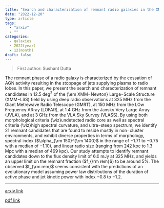 ```yaml
---
title: "Search and characterization of remnant radio galaxies in the XMM$-$LSS deep field"
date: "2022-12-20"
type: article
tags:
  - "arxiv"
  - ""
categories:
  - galaxies
  - 2022(year)
  - 12(month)
draft: false
---
```


> First author: Sushant Dutta

 The remnant phase of a radio galaxy is characterized by the cessation of AGN
activity resulting in the stoppage of jets supplying plasma to radio lobes. In
this paper, we present the search and characterization of remnant candidates in
12.5 deg$^{2}$ of the {\em XMM$-$Newton} Large$-$Scale Structure (XMM$-$LSS)
field by using deep radio observations at 325 MHz from the Giant Metrewave
Radio Telescope (GMRT), at 150 MHz from the LOw Frequency ARray (LOFAR), at 1.4
GHz from the Jansky Very Large Array (JVLA), and at 3 GHz from the VLA Sky
Survey (VLASS). By using both morphological criteria {\viz}undetected radio
core as well as spectral criteria {\viz}high spectral curvature, and
ultra$-$steep spectrum, we identify 21 remnant candidates that are found to
reside mostly in non$-$cluster environments, and exhibit diverse properties in
terms of morphology, spectral index ($\alpha_{\rm 150}^{\rm 1400}$ in the range
of $-1.71$ to $-0.75$ with a median of $-1.10$), and linear radio size (ranging
from 242 kpc to 1.3 Mpc with a median of 469 kpc). Our study attempts to
identify remnant candidates down to the flux density limit of 6.0 mJy at 325
MHz, and yields an upper limit on the remnant fraction ($f_{\rm rem}$) to be
around 5$\%$. The observed $f_{\rm rem}$ seems consistent with the predictions
of an evolutionary model assuming power law distributions of the duration of
active phase and jet kinetic power with index $-0.8$ to $-1.2$.

---
[arxiv link](http://arxiv.org/abs/2212.10133v1)

[pdf link](http://arxiv.org/pdf/2212.10133v1)